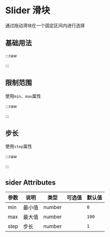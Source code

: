 # Slider 滑块

通过拖动滑块在一个固定区间内进行选择

<style>
    @media (prefers-reduced-motion: reduce) {
    *, ::before, ::after {
        animation: none !important;
        background-attachment: inherit !important;
        scroll-behavior: none !important;
        transition:none !important;
    }
}
</style>

## 基础用法

:::raw

<ViewSfc src="../../components/form/slider/slider.vue"></ViewSfc>

:::

## 限制范围

使用`min`、`max`属性

:::raw

<ViewSfc src="../../components/form/slider/slider-limit.vue"></ViewSfc>

:::

## 步长

使用`step`属性

:::raw

<ViewSfc src="../../components/form/slider/slider-step.vue"></ViewSfc>

:::

## sider Attributes

| 参数 | 说明   | 类型   | 可选值 | 默认值 |
| ---- | ------ | ------ | ------ | ------ |
| min  | 最小值 | number |        | `0`    |
| max  | 最大值 | number |        | `100`  |
| step | 步长   | number |        | `1`    |

